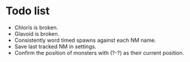 # Todo list

* Chloris is broken.
* Glavoid is broken.
* Consistently word timed spawns against each NM name.
* Save last tracked NM in settings.
* Confirm the position of monsters with (?-?) as their current position.
